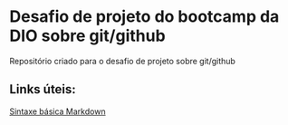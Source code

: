# Desafio de projeto do bootcamp da DIO sobre git/github
Repositório criado para o desafio de projeto sobre git/github

## Links úteis:
[Sintaxe básica Markdown](https://www.markdownguide.org/basic-syntax/)
